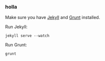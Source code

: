 ### holla

Make sure you have [Jekyll](http://jekyllrb.com) and [Grunt](http://gruntjs.com) installed.

Run Jekyll:

```
jekyll serve --watch
```

Run Grunt:

```
grunt
```
